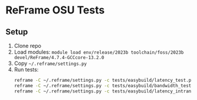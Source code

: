# ReFrame OSU Tests

## Setup
1. Clone repo
2. Load modules: `module load env/release/2023b toolchain/foss/2023b devel/ReFrame/4.7.4-GCCcore-13.2.0`
3. Copy `~/.reframe/settings.py`
4. Run tests:
   ```bash
   reframe -C ~/.reframe/settings.py -c tests/easybuild/latency_test.py -r --system=aion --keep-stage-files
   reframe -C ~/.reframe/settings.py -c tests/easybuild/bandwidth_test.py -r --system=aion --keep-stage-files
   reframe -C ~/.reframe/settings.py -c tests/easybuild/latency_intranode_same_numa.py -r --system=aion --keep-stage-files
